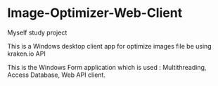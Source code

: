 # Image-Optimizer-Web-Client
Myself study project

This is a Windows desktop client app for optimize images file be using kraken.io API


This is the Windows Form application which is used : Multithreading, Access Database, Web API client. 
